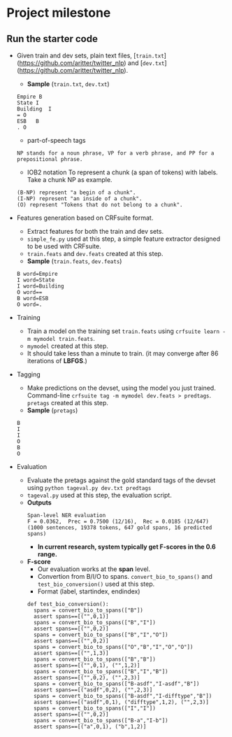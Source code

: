# Project milestone

## Run the starter code

* Given train and dev sets, plain text files, [`train.txt`] (https://github.com/aritter/twitter_nlp) and [`dev.txt`] (https://github.com/aritter/twitter_nlp).
  + __Sample__ (`train.txt`, `dev.txt`)
  <pre><code>Empire	B
  State	I
  Building	I
  =	O
  ESB	B
  .	O</code></pre>
  + part-of-speech tags
  <pre><code>NP stands for a noun phrase, VP for a verb phrase, and PP for a prepositional phrase.</code></pre>
  + IOB2 notation
  To represent a chunk (a span of tokens) with labels. Take a chunk NP as example.
  <pre><code>(B-NP) represent "a begin of a chunk".
  (I-NP) represent "an inside of a chunk".
  (O) represent "Tokens that do not belong to a chunk".</code></pre> 

* Features generation based on CRFsuite format. 
  + Extract features for both the train and dev sets. 
  + `simple_fe.py` used at this step, a simple feature extractor designed to be used with CRFsuite.
  + `train.feats` and `dev.feats` created at this step.
  + __Sample__ (`train.feats`, `dev.feats`)
  <pre><code>B word=Empire
  I	word=State
  I	word=Building
  O	word==
  B	word=ESB
  O	word=.</code></pre>

* Training
  + Train a model on the training set `train.feats` using `crfsuite learn -m mymodel train.feats`.
  + `mymodel` created at this step.
  + It should take less than a minute to train. (it may converge after 86 iterations of __LBFGS__.)

* Tagging
  + Make predictions on the devset, using the model you just trained. Command-line `crfsuite tag -m mymodel dev.feats > predtags`. `pretags` created at this step.
  + __Sample__ (`pretags`)
  <pre><code>B
  I
  I
  O
  B
  O</code></pre>

* Evaluation
  + Evaluate the pretags against the gold standard tags of the devset using `python tageval.py dev.txt predtags`
  + `tageval.py` used at this step, the evaluation script.
  + __Outputs__
    <pre><code>Span-level NER evaluation
    F = 0.0362,  Prec = 0.7500 (12/16),  Rec = 0.0185 (12/647)
    (1000 sentences, 19378 tokens, 647 gold spans, 16 predicted spans)</code></pre>
    - __In current research, system typically get F-scores in the 0.6 range.__
  + __F-score__
    - Our evaluation works at the __span__ level.
    - Convertion from B/I/O to spans. `convert_bio_to_spans()` and `test_bio_conversion()` used at this step.
    - Format (label, startindex, endindex)
    <pre><code>def test_bio_conversion():
      spans = convert_bio_to_spans(["B"])
      assert spans==[("",0,1)]
      spans = convert_bio_to_spans(["B","I"])
      assert spans==[("",0,2)]
      spans = convert_bio_to_spans(["B","I","O"])
      assert spans==[("",0,2)]
      spans = convert_bio_to_spans(["O","B","I","O","O"])
      assert spans==[("",1,3)]
      spans = convert_bio_to_spans(["B","B"])
      assert spans==[("",0,1), ("",1,2)]
      spans = convert_bio_to_spans(["B","I","B"])
      assert spans==[("",0,2), ("",2,3)]
      spans = convert_bio_to_spans(["B-asdf","I-asdf","B"])
      assert spans==[("asdf",0,2), ("",2,3)]
      spans = convert_bio_to_spans(["B-asdf","I-difftype","B"])
      assert spans==[("asdf",0,1), ("difftype",1,2), ("",2,3)]
      spans = convert_bio_to_spans(["I","I"])
      assert spans==[("",0,2)]
      spans = convert_bio_to_spans(["B-a","I-b"])
      assert spans==[("a",0,1), ("b",1,2)]</code></pre>
